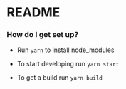 # README #

### How do I get set up? ###

* Run `yarn` to install node_modules

* To start developing run `yarn start`

* To get a build run `yarn build`
